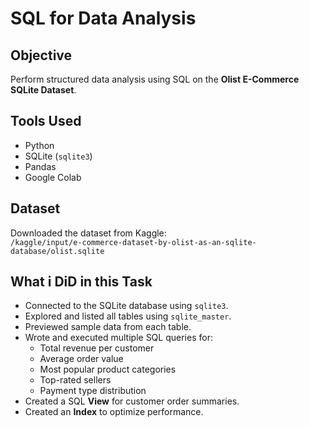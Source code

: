 # SQL for Data Analysis

## Objective
Perform structured data analysis using SQL on the **Olist E-Commerce SQLite Dataset**.

## Tools Used
- Python
- SQLite (`sqlite3`)
- Pandas
- Google Colab

## Dataset
Downloaded the dataset from Kaggle:  
`/kaggle/input/e-commerce-dataset-by-olist-as-an-sqlite-database/olist.sqlite`

## What i DiD in this Task
- Connected to the SQLite database using `sqlite3`.
- Explored and listed all tables using `sqlite_master`.
- Previewed sample data from each table.
- Wrote and executed multiple SQL queries for:
  - Total revenue per customer
  - Average order value
  - Most popular product categories
  - Top-rated sellers
  - Payment type distribution
- Created a SQL **View** for customer order summaries.
- Created an **Index** to optimize performance.
